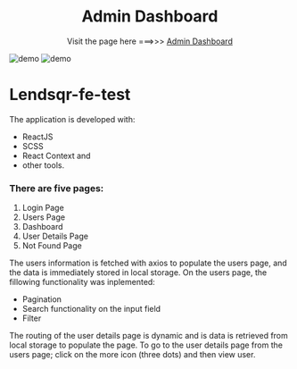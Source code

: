 
<h1 align="center">
  Admin Dashboard
</h1>
<p align="center">
  Visit the page here ===>>> <a href="" target="_blank">Admin Dashboard</a>


![demo](https://github.com/leahobot/lendsqr-fe-test/blob/main/src/assets/demo-2.JPG)
![demo](https://github.com/leahobot/lendsqr-fe-test/blob/main/src/assets/demo-1.JPG)


# Lendsqr-fe-test

The application is developed with:
 - ReactJS
 - SCSS
 - React Context and 
 - other tools. 


### There are five pages:
1. Login Page
2. Users Page
3. Dashboard
4. User Details Page
5. Not Found Page



The users information is fetched with axios to populate the users page, and the data is immediately stored in local storage. On the users page, the fillowing functionality was inplemented:


- Pagination
- Search functionality on the input field
- Filter


The routing of the user details page is dynamic and is data is retrieved from local storage to populate the page. To go to the user details page from the users page; click on the more icon (three dots) and then view user. 



